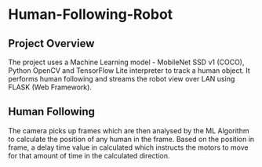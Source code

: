 # Human-Following-Robot

## Project Overview
The project uses a Machine Learning model - MobileNet SSD v1 (COCO), Python OpenCV and TensorFlow Lite interpreter to track a human object.
It performs human following and streams the robot view over LAN using FLASK (Web Framework).

## Human Following
The camera picks up frames which are then analysed by the ML Algorithm to calculate the position of any human in the frame. Based on the position in frame, a delay time value in calculated which instructs the motors to move for that amount of time in the calculated direction.
